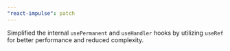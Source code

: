 ```yaml
---
"react-impulse": patch
---
```


Simplified the internal `usePermanent` and `useHandler` hooks by utilizing `useRef` for better performance and reduced complexity.
